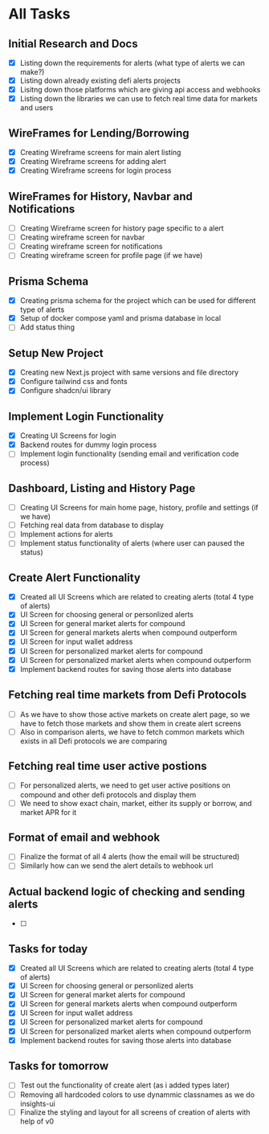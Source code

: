 # All Tasks

## Initial Research and Docs
- [x] Listing down the requirements for alerts (what type of alerts we can make?)
- [x] Listing down already existing defi alerts projects
- [x] Lisitng down those platforms which are giving api access and webhooks
- [x] Listing down the libraries we can use to fetch real time data for markets and users

## WireFrames for Lending/Borrowing
- [x] Creating Wireframe screens for main alert listing
- [x] Creating Wireframe screens for adding alert
- [x] Creating Wireframe screens for login process

## WireFrames for History, Navbar and Notifications
- [ ] Creating Wireframe screen for history page specific to a alert
- [ ] Creating wireframe screen for navbar
- [ ] Creating wireframe screen for notifications
- [ ] Creating wireframe screen for profile page (if we have)

## Prisma Schema
- [x] Creating prisma schema for the project which can be used for different type of alerts
- [x] Setup of docker compose yaml and prisma database in local
- [ ] Add status thing 

## Setup New Project
- [x] Creating new Next.js project with same versions and file directory
- [x] Configure tailwind css and fonts
- [x] Configure shadcn/ui library 

## Implement Login Functionality
- [x] Creating UI Screens for login
- [x] Backend routes for dummy login process
- [ ] Implement login functionality (sending email and verification code process)

## Dashboard, Listing and History Page
- [ ] Creating UI Screens for main home page, history, profile and settings (if we have)
- [ ] Fetching real data from database to display
- [ ] Implement actions for alerts
- [ ] Implement status functionality of alerts (where user can paused the status)

## Create Alert Functionality
- [x] Created all UI Screens which are related to creating alerts (total 4 type of alerts) 
- [x] UI Screen for choosing general or personlized alerts
- [x] UI Screen for general market alerts for compound
- [x] UI Screen for general markets alerts when compound outperform
- [x] UI Screen for input wallet address
- [x] UI Screen for personalized market alerts for compound
- [x] UI Screen for personalized market alerts when compound outperform
- [x] Implement backend routes for saving those alerts into database

## Fetching real time markets from Defi Protocols
- [ ] As we have to show those active markets on create alert page, so we have to fetch those 
markets and show them in create alert screens
- [ ] Also in comparison alerts, we have to fetch common markets which exists in all Defi protocols 
we are comparing

## Fetching real time user active postions
- [ ] For personalized alerts, we need to get user active positions on compound and other defi protocols 
and display them
- [ ] We need to show exact chain, market, either its supply or borrow, and market APR for it

## Format of email and webhook
- [ ] Finalize the format of all 4 alerts (how the email will be structured)
- [ ] Similarly how can we send the alert details to webhook url

## Actual backend logic of checking and sending alerts
- [ ] 

## Tasks for today
- [x] Created all UI Screens which are related to creating alerts (total 4 type of alerts) 
- [x] UI Screen for choosing general or personlized alerts
- [x] UI Screen for general market alerts for compound
- [x] UI Screen for general markets alerts when compound outperform
- [x] UI Screen for input wallet address
- [x] UI Screen for personalized market alerts for compound
- [x] UI Screen for personalized market alerts when compound outperform
- [x] Implement backend routes for saving those alerts into database

## Tasks for tomorrow
- [ ] Test out the functionality of create alert (as i added types later)
- [ ] Removing all hardcoded colors to use dynammic classnames as we do insights-ui
- [ ] Finalize the styling and layout for all screens of creation of alerts with help of v0